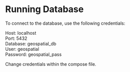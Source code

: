 # Running Database

To connect to the database, use the following credentials:

Host: localhost \
Port: 5432 \
Database: geospatial_db \
User: geospatial \
Password: geospatial_pass

Change credentials within the compose file.
